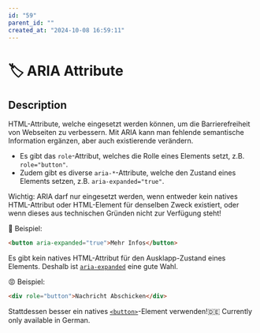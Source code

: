 ```yaml
---
id: "59"
parent_id: ""
created_at: "2024-10-08 16:59:11"
---
```


# 🏷️ ARIA Attribute

## Description

HTML-Attribute, welche eingesetzt werden können, um die Barrierefreiheit von Webseiten zu verbessern. Mit ARIA kann man fehlende semantische Information ergänzen, aber auch existierende verändern.

- Es gibt das `role`-Attribut, welches die Rolle eines Elements setzt, z.B. `role="button"`.
- Zudem gibt es diverse `aria-*`-Attribute, welche den Zustand eines Elements setzen, z.B. `aria-expanded="true"`.

Wichtig: ARIA darf nur eingesetzt werden, wenn entweder kein natives HTML-Attribut oder HTML-Element für denselben Zweck existiert, oder wenn dieses aus technischen Gründen nicht zur Verfügung steht!

🙂 Beispiel:

```html
<button aria-expanded="true">Mehr Infos</button>
```

Es gibt kein natives HTML-Attribut für den Ausklapp-Zustand eines Elements. Deshalb ist [`aria-expanded`](https://developer.mozilla.org/en-US/docs/Web/Accessibility/ARIA/Attributes/aria-expanded) eine gute Wahl.

😡 Beispiel:

```html
<div role="button">Nachricht Abschicken</div>
```

Stattdessen besser ein natives [`<button>`](https://developer.mozilla.org/en-US/docs/Web/HTML/Element/button)-Element verwenden!🇩🇪 Currently only available in German.
